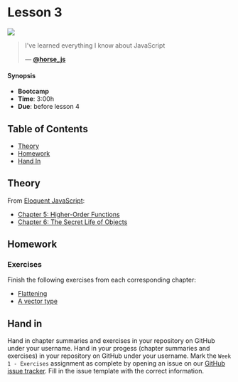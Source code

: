 # Lesson 3

![][cover]

> I've learned everything I know about JavaScript
>
>
> — [**@horse_js**][tweet]

#### Synopsis

*   **Bootcamp**
*   **Time**: 3:00h
*   **Due**: before lesson 4

## Table of Contents

* [Theory](#theory)
* [Homework](#homework)
* [Hand In](#hand-in)

## Theory

From [Eloquent JavaScript](https://eloquentjavascript.net/):

* [Chapter 5: Higher-Order Functions](https://eloquentjavascript.net/05_higher_order.html)
* [Chapter 6: The Secret Life of Objects](https://eloquentjavascript.net/06_object.html)

## Homework

### Exercises

Finish the following exercises from each corresponding chapter:

* [Flattening](https://eloquentjavascript.net/05_higher_order.html#i_aIOczlLyX1)
* [A vector type](https://eloquentjavascript.net/06_object.html#i_zO8FRQBMAy)

## Hand in

Hand in chapter summaries and exercises in your repository on GitHub under your username. Hand in your progess (chapter summaries and exercises) in your repository on GitHub under your username. Mark the `Week 1 - Exercises` assignment as complete by opening an issue on our [GitHub issue tracker][issues]. Fill in the issue template with the correct information.

[tweet]: https://twitter.com/horse_js/status/1071617103793393666
[cover]: https://eloquentjavascript.net/img/chapter_picture_6.jpg
[issues]: https://github.com/cmda-bt/js-bootcamp-18-19/issues/new/choose

